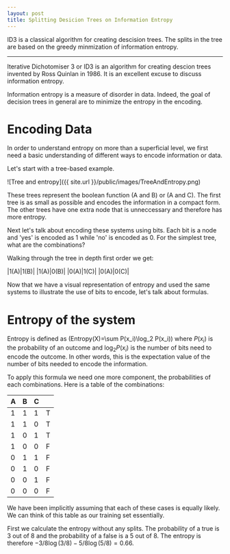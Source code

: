 ```yaml
---
layout: post
title: Splitting Desicion Trees on Information Entropy
---
```


ID3 is a classical algorithm for creating descision trees.  The splits in the tree are based on
the greedy minmization of information entropy.

-----


Iterative Dichotomiser 3 or ID3 is an algorithm for creating descion trees invented by Ross Quinlan
in 1986.  It is an excellent excuse to discuss information entropy.

Information entropy is a measure of disorder in data.  Indeed, the goal of decision trees in general are
to minimize the entropy in the encoding.  

# Encoding Data

In order to understand entropy on more than a superficial level, we first need a basic
understanding of different ways to encode information or data. 

Let's start with a tree-based example.  

![Tree and entropy]({{ site.url }}/public/images/TreeAndEntropy.png) 

These trees represent the boolean function (A and B) or (A and C).  The first tree 
is as small as possible and encodes the information in a compact form.  The other
trees have one extra node that is unneccessary and therefore has more entropy.

Next let's talk about encoding these systems using bits.  Each bit is 
a node and 'yes' is encoded as 1 while 'no' is encoded as 0.  For 
the simplest tree, what are the combinations?  

Walking through the tree in depth first order we get:

|1(A)|1(B)|
|1(A)|0(B)|
|0(A)|1(C)|
|0(A)|0(C)|



Now that we have a visual representation of entropy and 
used the same systems to illustrate the use of bits 
to encode, let's talk about formulas.

# Entropy of the system

Entropy is defined as \(Entropy(X)=\sum P(x_i)\log_2 P(x_i)\) where $P(x_i)$ is 
the probability of an outcome and $\log_2 P(x_i)$ is the number of bits
need to encode the outcome.  In other words, this is the expectation 
value of the number of bits needed to encode the information.  

To apply this formula we need one more component, the probabilities of each
combinations.  Here is a table of the combinations:

|A|B|C||
|-|-|-|-|
|1|1|1|T|
|1|1|0|T|
|1|0|1|T|
|1|0|0|F|
|0|1|1|F|
|0|1|0|F|
|0|0|1|F|
|0|0|0|F|

We have been implicitly assuming that each of these cases is equally likely.
We can think of this table as our training set essentially.

First we calculate the entropy without any splits.  The probability of a true
is 3 out of 8 and the probability of a false is a 5 out of 8. 
The entropy is therefore $-3/8\log(3/8)-5/8\log(5/8)=0.66$. 

 
